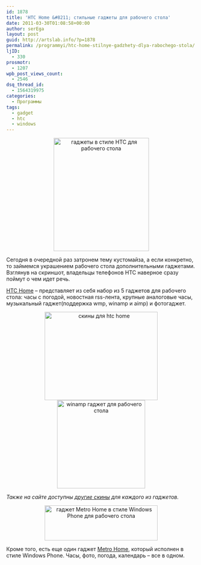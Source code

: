 ```yaml
---
id: 1878
title: 'HTC Home &#8211; стильные гаджеты для рабочего стола'
date: 2011-03-30T01:08:58+00:00
author: serEga
layout: post
guid: http://artslab.info/?p=1878
permalink: /programmyi/htc-home-stilnye-gadzhety-dlya-rabochego-stola/
ljID:
  - 330
prosmotr:
  - 1207
wpb_post_views_count:
  - 2546
dsq_thread_id:
  - 1564319975
categories:
  - Программы
tags:
  - gadget
  - htc
  - windows
---
```

<center>
  <a href="http://artslab.info/wp-content/uploads/htc_home.jpg"><img src="http://artslab.info/wp-content/uploads/htc_home-253x300.jpg" alt="гаджеты в стиле HTC для рабочего стола" title="htc_home" width="253" height="300" class="alignnone size-medium wp-image-1879" /></a>
</center>

Сегодня в очередной раз затронем тему кустомайза, а если конкретно, то займемся украшением рабочего стола дополнительными гаджетами. Взглянув на скриншот, владельцы телефонов HTC наверное сразу поймут о чем идет речь.

[HTC Home](http://www.htchome.org/ru/features/) &#8211; представляет из себя набор из 5 гаджетов для рабочего стола: часы с погодой, новостная rss-лента, крупные аналоговые часы, музыкальный гаджет(поддержка wmp, winamp и aimp) и фотогаджет.

<center>
  <a href="http://artslab.info/wp-content/uploads/htc_skins.jpg"><img src="http://artslab.info/wp-content/uploads/htc_skins-300x234.jpg" alt="скины для htc home" title="htc_skins" width="300" height="234" class="alignnone size-medium wp-image-1881" srcset="http://googledrive.com/host/0B9lHVSSSdxdxd0hjdUdmRzY3Tjg/htc_skins-300x234.jpg 300w, http://googledrive.com/host/0B9lHVSSSdxdxd0hjdUdmRzY3Tjg/htc_skins.jpg 653w" sizes="(max-width: 300px) 100vw, 300px" /></a> <a href="http://artslab.info/wp-content/uploads/htc_music_gadget.jpg"><img src="http://artslab.info/wp-content/uploads/htc_music_gadget-200x300.jpg" alt="winamp гаджет для рабочего стола" title="htc_music_gadget" height="234" class="alignnone size-medium wp-image-1886" srcset="http://googledrive.com/host/0B9lHVSSSdxdxd0hjdUdmRzY3Tjg/htc_music_gadget-200x300.jpg 200w, http://googledrive.com/host/0B9lHVSSSdxdxd0hjdUdmRzY3Tjg/htc_music_gadget.jpg 208w" sizes="(max-width: 200px) 100vw, 200px" /></a>
</center>



_Также на сайте доступны [другие скины](http://www.htchome.org/ru/skins/) для каждого из гаджетов._



<center>
  <a href="http://artslab.info/wp-content/uploads/metrohome.jpg"><img src="http://artslab.info/wp-content/uploads/metrohome-300x93.jpg" alt="гаджет Metro Home в стиле Windows Phone для рабочего стола" title="metrohome" width="300" height="93" class="alignnone size-medium wp-image-1880" srcset="http://googledrive.com/host/0B9lHVSSSdxdxd0hjdUdmRzY3Tjg/metrohome-300x93.jpg 300w, http://googledrive.com/host/0B9lHVSSSdxdxd0hjdUdmRzY3Tjg/metrohome.jpg 850w" sizes="(max-width: 300px) 100vw, 300px" /></a><br />
</center>

Кроме того, есть еще один гаджет [Metro Home](http://www.htchome.org/ru/metro/), который исполнен в стиле Windows Phone. Часы, фото, погода, календарь &#8211; все в одном.